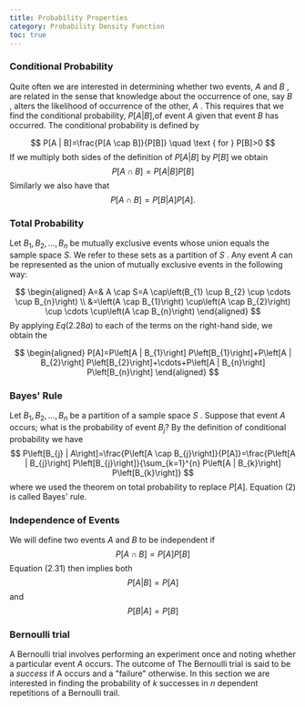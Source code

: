 ```yaml
---
title: Probability Properties
category: Probability Density Function
toc: true
---
```


### Conditional Probability

Quite often we are interested in determining whether two events, $A$ and $B$ , are related in the sense that knowledge about the occurrence of one, say $B$ , alters the likelihood of occurrence of the other, $A$ . This requires that we find the conditional probability, $P[A | B],$of event $A$ given that event $B$ has occurred. The conditional probability is defined by

<!--more-->
$$
P[A | B]=\frac{P[A \cap B]}{P[B]} \quad \text { for } P[B]>0
$$
If we multiply both sides of the definition of $P[A | B]$ by $P[B]$ we obtain
$$
P[A \cap B]=P[A | B] P[B]
$$
Similarly we also have that
$$
P[A \cap B]=P[B | A] P[A] .
$$

### Total Probability
Let $B_{1}, B_{2}, \ldots, B_{n}$ be mutually exclusive events whose union equals the sample space $S$. We refer to these sets as a partition of $S$ . Any event $A$ can be represented as the union of mutually exclusive events in the following way:

$$
\begin{aligned} A=& A \cap S=A \cap\left(B_{1} \cup B_{2} \cup \cdots \cup B_{n}\right) \\ &=\left(A \cap B_{1}\right) \cup\left(A \cap B_{2}\right) \cup \cdots \cup\left(A \cap B_{n}\right) \end{aligned}
$$
By applying $Eq(2.28 a)$ to each of the terms on the right-hand side, we obtain the 

$$
\begin{aligned}
P[A]=P\left[A | B_{1}\right] P\left[B_{1}\right]+P\left[A | B_{2}\right] P\left[B_{2}\right]+\cdots+P\left[A | B_{n}\right] P\left[B_{n}\right]
\end{aligned}
$$



### Bayes' Rule

Let $B_{1}, B_{2}, \ldots, B_{n}$ be a partition of a sample space $S$ . Suppose that event $A$ occurs; what is the probability of event $B_{j} ?$ By the definition of conditional probability we have
$$
P\left[B_{j} | A\right]=\frac{P\left[A \cap B_{j}\right]}{P[A]}=\frac{P\left[A | B_{j}\right] P\left[B_{j}\right]}{\sum_{k=1}^{n} P\left[A | B_{k}\right] P\left[B_{k}\right]}
$$
where we used the theorem on total probability to replace $P[A] .$ Equation $(2)$ is called Bayes' rule.

### Independence of Events

We will define two events $A$ and $B$ to be independent if
$$
P[A \cap B]=P[A] P[B]
$$
Equation (2.31) then implies both
$$
P[A | B]=P[A]
$$
and
$$
P[B | A]=P[B]
$$

### Bernoulli trial

A Bernoulli trial involves performing an experiment once and noting whether a particular event $A$ occurs. The outcome of The Bernoulli trial is said to be a *success* if A occurs and a "failure" otherwise. In this section we are interested in finding the probability of $k$ successes in $n$ dependent repetitions of a Bernoulli trail.


